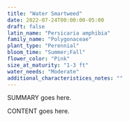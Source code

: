 ```yaml
---
title: "Water Smartweed"
date: 2022-07-24T00:00:00-05:00
draft: false
latin_name: "Persicaria amphibia"
family_name: "Polygonaceae"
plant_type: "Perennial"
bloom_time: "Summer;Fall"
flower_color: "Pink"
size_at_maturity: "1-3 ft"
water_needs: "Moderate"
additional_characteristices_notes: ""
---
```


SUMMARY goes here.

<!--more-->

CONTENT goes here.